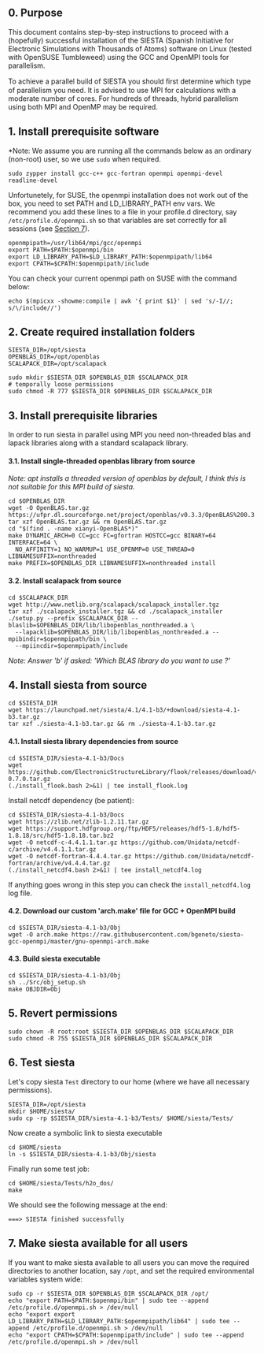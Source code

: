 ## 0. Purpose 

This document contains step-by-step instructions to proceed with a (hopefully) successful installation of the SIESTA (Spanish Initiative for Electronic Simulations with Thousands of Atoms) software on Linux (tested with OpenSUSE Tumbleweed) using the GCC and OpenMPI tools for parallelism. 

To achieve a parallel build of SIESTA you should ﬁrst determine which type of parallelism you need. It is advised to use MPI for calculations with a moderate number of cores. For hundreds of threads, hybrid parallelism using both MPI and OpenMP may be required.

## 1. Install prerequisite software

*Note: We assume you are running all the commands below as an ordinary (non-root) user, so we use `sudo` when required. 

```
sudo zypper install gcc-c++ gcc-fortran openmpi openmpi-devel readline-devel
```

Unfortunetely, for SUSE, the openmpi installation does not work out of the box, you need to set PATH and LD_LIBRARY_PATH env vars. We recommend you add these lines to a file in your profile.d directory, say `/etc/profile.d/openmpi.sh` so that variables are set correctly for all sessions (see [Section 7](https://github.com/bgeneto/siesta-gcc-openmpi-suse/blob/master/README.md#7-make-siesta-available-for-all-users)). 

```
openmpipath=/usr/lib64/mpi/gcc/openmpi
export PATH=$PATH:$openmpi/bin
export LD_LIBRARY_PATH=$LD_LIBRARY_PATH:$openmpipath/lib64
export CPATH=$CPATH:$openmpipath/include
```

You can check your current openmpi path on SUSE with the command below: 

```
echo $(mpicxx -showme:compile | awk '{ print $1}' | sed 's/-I//; s/\/include//')
```

## 2. Create required installation folders

```
SIESTA_DIR=/opt/siesta
OPENBLAS_DIR=/opt/openblas
SCALAPACK_DIR=/opt/scalapack

sudo mkdir $SIESTA_DIR $OPENBLAS_DIR $SCALAPACK_DIR
# temporally loose permissions
sudo chmod -R 777 $SIESTA_DIR $OPENBLAS_DIR $SCALAPACK_DIR
```

## 3. Install prerequisite libraries 

In order to run siesta in parallel using MPI you need non-threaded blas and lapack libraries along with a standard scalapack library.

#### 3.1. Install single-threaded openblas library from source

*Note: apt installs a threaded version of openblas by default, I think this is not suitable for this MPI build of siesta.*

```
cd $OPENBLAS_DIR
wget -O OpenBLAS.tar.gz https://ufpr.dl.sourceforge.net/project/openblas/v0.3.3/OpenBLAS%200.3.3%20version.tar.gz
tar xzf OpenBLAS.tar.gz && rm OpenBLAS.tar.gz
cd "$(find . -name xianyi-OpenBLAS*)"
make DYNAMIC_ARCH=0 CC=gcc FC=gfortran HOSTCC=gcc BINARY=64 INTERFACE=64 \
  NO_AFFINITY=1 NO_WARMUP=1 USE_OPENMP=0 USE_THREAD=0 LIBNAMESUFFIX=nonthreaded
make PREFIX=$OPENBLAS_DIR LIBNAMESUFFIX=nonthreaded install
```

#### 3.2. Install scalapack from source

```
cd $SCALAPACK_DIR
wget http://www.netlib.org/scalapack/scalapack_installer.tgz
tar xzf ./scalapack_installer.tgz && cd ./scalapack_installer
./setup.py --prefix $SCALAPACK_DIR --blaslib=$OPENBLAS_DIR/lib/libopenblas_nonthreaded.a \
  --lapacklib=$OPENBLAS_DIR/lib/libopenblas_nonthreaded.a --mpibindir=$openmpipath/bin \
  --mpiincdir=$openmpipath/include
```

*Note: Answer 'b' if asked: 'Which BLAS library do you want to use ?'*

## 4. Install siesta from source

```
cd $SIESTA_DIR
wget https://launchpad.net/siesta/4.1/4.1-b3/+download/siesta-4.1-b3.tar.gz
tar xzf ./siesta-4.1-b3.tar.gz && rm ./siesta-4.1-b3.tar.gz
```

#### 4.1. Install siesta library dependencies from source

```
cd $SIESTA_DIR/siesta-4.1-b3/Docs
wget https://github.com/ElectronicStructureLibrary/flook/releases/download/v0.7.0/flook-0.7.0.tar.gz
(./install_flook.bash 2>&1) | tee install_flook.log
```

Install netcdf dependency (be patient):

```
cd $SIESTA_DIR/siesta-4.1-b3/Docs
wget https://zlib.net/zlib-1.2.11.tar.gz
wget https://support.hdfgroup.org/ftp/HDF5/releases/hdf5-1.8/hdf5-1.8.18/src/hdf5-1.8.18.tar.bz2
wget -O netcdf-c-4.4.1.1.tar.gz https://github.com/Unidata/netcdf-c/archive/v4.4.1.1.tar.gz
wget -O netcdf-fortran-4.4.4.tar.gz https://github.com/Unidata/netcdf-fortran/archive/v4.4.4.tar.gz
(./install_netcdf4.bash 2>&1) | tee install_netcdf4.log
```

If anything goes wrong in this step you can check the `install_netcdf4.log` log file.

#### 4.2. Download our custom 'arch.make' file for GCC + OpenMPI build 

```
cd $SIESTA_DIR/siesta-4.1-b3/Obj
wget -O arch.make https://raw.githubusercontent.com/bgeneto/siesta-gcc-openmpi/master/gnu-openmpi-arch.make
```

#### 4.3. Build siesta executable 

```
cd $SIESTA_DIR/siesta-4.1-b3/Obj
sh ../Src/obj_setup.sh
make OBJDIR=Obj
```

## 5. Revert permissions

```
sudo chown -R root:root $SIESTA_DIR $OPENBLAS_DIR $SCALAPACK_DIR
sudo chmod -R 755 $SIESTA_DIR $OPENBLAS_DIR $SCALAPACK_DIR
```

## 6. Test siesta

Let's copy siesta `Test` directory to our home (where we have all necessary permissions).

```
SIESTA_DIR=/opt/siesta
mkdir $HOME/siesta/
sudo cp -rp $SIESTA_DIR/siesta-4.1-b3/Tests/ $HOME/siesta/Tests/
```

Now create a symbolic link to siesta executable 

```
cd $HOME/siesta
ln -s $SIESTA_DIR/siesta-4.1-b3/Obj/siesta
```

Finally run some test job:

```
cd $HOME/siesta/Tests/h2o_dos/
make
```

We should see the following message at the end:

```
===> SIESTA finished successfully
```

## 7. Make siesta available for all users

If you want to make siesta available to all users you can move the required directories to another location, say `/opt`, and set the required environmental variables system wide:

```
sudo cp -r $SIESTA_DIR $OPENBLAS_DIR $SCALAPACK_DIR /opt/
echo "export PATH=$PATH:$openmpi/bin" | sudo tee --append /etc/profile.d/openmpi.sh > /dev/null
echo "export export LD_LIBRARY_PATH=$LD_LIBRARY_PATH:$openmpipath/lib64" | sudo tee --append /etc/profile.d/openmpi.sh > /dev/null
echo "export CPATH=$CPATH:$openmpipath/include" | sudo tee --append /etc/profile.d/openmpi.sh > /dev/null
```
